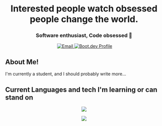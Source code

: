 
<h1 align="center">Interested people watch obsessed people change the world. <p style="font-size:1px">-Tim Grover</p></h1>

<h3 align="center">Software enthusiast, Code obsessed 🚀</h3>
<div align="center">
<img style="justify-content: center; align-items: center; " src="https://komarev.com/ghpvc/?username=CK-7vn&style=flat-square&color=blue" alt=""/> <a style="justify-content: center; align-items: right; " href="mailto:keighan.robichaudgriffin@maine.edu"><img src="https://img.shields.io/badge/Email%20Me!-fire" alt="Email"></a><a style="justify-content: center; align-items: right;" href="https://www.boot.dev/u/ck-7vn"> <img src="https://img.shields.io/badge/Boot.dev-Profile-blue" alt="Boot.dev Profile"></a>
</div>


## About Me! ##
I'm currently a student, and I should probably write more...

## Current Languages and tech I'm learning or can stand on ##
<p align="center">
  <a href="https://skillicons.dev">
<img src="https://skillicons.dev/icons?i=go,neovim,py,ts,vite,cpp,docker,git,github,html,lua,react,tailwind,css,linux&perline=15">
</p>

<div align="center">
  <p></p>
<img src="https://github-readme-stats.vercel.app/api/top-langs/?username=CK-7vn&layout=compact"/>
</div>
